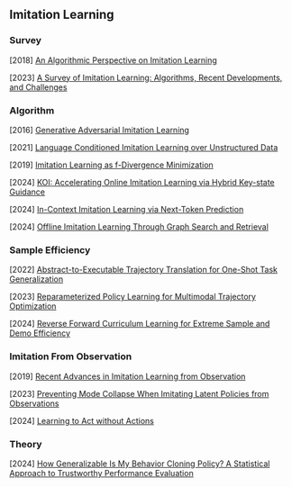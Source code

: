 ## Imitation Learning

### Survey

[2018] [An Algorithmic Perspective on Imitation Learning](https://arxiv.org/abs/1811.06711)

[2023] [A Survey of Imitation Learning: Algorithms, Recent Developments, and Challenges](https://arxiv.org/abs/2309.02473)



### Algorithm

[2016] [Generative Adversarial Imitation Learning](https://arxiv.org/abs/1606.03476)

[2021] [Language Conditioned Imitation Learning over Unstructured Data](https://arxiv.org/abs/2005.07648)

[2019] [Imitation Learning as f-Divergence Minimization](https://arxiv.org/abs/1905.12888)

[2024] [KOI: Accelerating Online Imitation Learning via Hybrid Key-state Guidance](https://arxiv.org/abs/2408.02912)

[2024] [In-Context Imitation Learning via Next-Token Prediction](https://arxiv.org/abs/2408.15980)

[2024] [Offline Imitation Learning Through Graph Search and Retrieval](https://arxiv.org/abs/2407.15403)



### Sample Efficiency

[2022] [Abstract-to-Executable Trajectory Translation for One-Shot Task Generalization](https://arxiv.org/abs/2210.07658)

[2023] [Reparameterized Policy Learning for Multimodal Trajectory Optimization](https://arxiv.org/abs/2307.10710)

[2024] [Reverse Forward Curriculum Learning for Extreme Sample and Demo Efficiency](https://openreview.net/pdf?id=w4rODxXsmM)



### Imitation From Observation

[2019] [Recent Advances in Imitation Learning from Observation](https://arxiv.org/abs/1905.13566)

[2023] [Preventing Mode Collapse When Imitating Latent Policies from Observations](https://openreview.net/forum?id=Mf9fQ0OgMzo) 

[2024] [Learning to Act without Actions](https://arxiv.org/abs/2312.10812)



### Theory

[2024] [How Generalizable Is My Behavior Cloning Policy? A Statistical Approach to Trustworthy Performance Evaluation](https://arxiv.org/abs/2405.05439)


